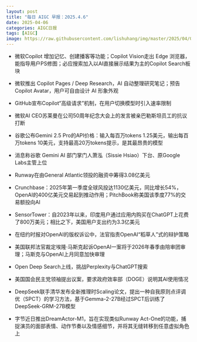 ```yaml
---
layout: post
title: "每日 AIGC 早报：2025.4.6"
date: 2025-04-06
categories: AIGC日报
tags: [AIGC]
image: https://raw.githubusercontent.com/lishuhang/img/master/2025/04/0406-d.jpg
---
```


- 微软Copilot 增加记忆、创建播客等功能；Copilot Vision走出 Edge 浏览器，能指导用户PS修图；必应搜索加入以AI直接展示结果为主的Copilot Search板块

- 微软推出 Copilot Pages / Deep Research，AI 自动整理研究笔记；预告 Copilot Avatar，用户可自由设计 AI 形象外观

- GitHub宣布Copilot“高级请求”机制，在用户切换模型时引入速率限制

- 微软AI CEO苏莱曼在公司50周年纪念大会上的发言被亲巴勒斯坦员工的抗议打断

- 谷歌公布Gemini 2.5 Pro的API价格：输入每百万tokens 1.25美元，输出每百万tokens 10美元，支持最高20万tokens提示，是其最昂贵的模型

- 消息称谷歌 Gemini AI 部门掌门人萧泓（Sissie Hsiao）下台、原Google Labs主管上位

- Runway在由General Atlantic领投的融资中筹得3.08亿美元

- Crunchbase：2025年第一季度全球风投达1130亿美元，同比增长54%，OpenAI的400亿美元交易起到推动作用；PitchBook称美国该季度77%的交易额投向AI

- SensorTower：自2023年以来，印度用户通过应用内购买在ChatGPT上花费了800万美元；相比之下，美国用户支出约为3.3亿美元

- 在纽约时报对OpenAI的版权诉讼中，法官指责OpenAI“稻草人”式的辩护策略

- 美国联邦法官裁定埃隆·马斯克起诉OpenAI一案将于2026年春季由陪审团审理；马斯克与OpenAI上月同意加快审理

- Open Deep Search上线，挑战Perplexity与ChatGPT搜索

- 美国国会民主党领袖提出议案，要求政府效率部（DOGE）说明其AI使用情况

- DeepSeek联手清华发布全新推理时Scaling论文，提出一种自我原则点评调优（SPCT）的学习方法，基于Gemma-2-27B经过SPCT后训练了DeepSeek-GRM-27B模型

- 字节近日推出DreamActor-M1，旨在实现类似Runway Act-One的功能，捕捉演员的面部表情、动作节奏以及情感细节，并将其无缝转移到任意虚拟角色上
